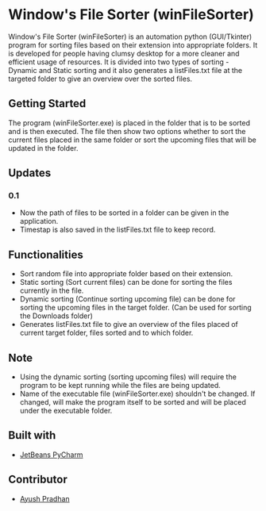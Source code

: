 # Window's File Sorter (winFileSorter)
Window's File Sorter (winFileSorter) is an automation python (GUI/Tkinter) program for sorting files based on their extension into appropriate folders. It is developed for people having clumsy desktop for a more cleaner and efficient usage of resources. It is divided into two types of sorting - Dynamic and Static sorting and it also generates a listFiles.txt file at the targeted folder to give an overview over the sorted files.
## Getting Started
The program (winFileSorter.exe) is placed in the folder that is to be sorted and is then executed. The file then show two options whether to sort the current files placed in the same folder or sort the upcoming files that will be updated in the folder.
## Updates
### 0.1
- Now the path of files to be sorted in a folder can be given in the application.
- Timestap is also saved in the listFiles.txt file to keep record.
## Functionalities
- Sort random file into appropriate folder based on their extension.
- Static sorting (Sort current files) can be done for sorting the files currently in the file.
- Dynamic sorting (Continue sorting upcoming file) can be done for sorting the upcoming files in the target folder. (Can be used for sorting the Downloads folder)
- Generates listFiles.txt file to give an overview of the files placed of current target folder, files sorted and to which folder.
## Note
- Using the dynamic sorting (sorting upcoming files) will require the program to be kept running while the files are being updated.
- Name of the executable file (winFileSorter.exe) shouldn't be changed. If changed, will make the program itself to be sorted and will be placed under the executable folder. 
## Built with 
- [JetBeans PyCharm](https://www.jetbrains.com/pycharm/)
## Contributor
- [Ayush Pradhan](https://www.linkedin.com/in/ayush-pradhan-a8bb46195/)
